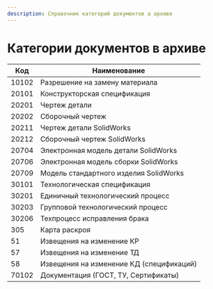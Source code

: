 ```yaml
---
description: Справочник категорий документов а архиве
---
```


# Категории документов в архиве

| Код   | Наименование                             |
| ----- | ---------------------------------------- |
| 10102 | Разрешение на замену материала           |
| 20101 | Конструкторская спецификация             |
| 20201 | Чертеж детали                            |
| 20202 | Сборочный чертеж                         |
| 20211 | Чертеж детали SolidWorks                 |
| 20212 | Сборочный чертеж SolidWorks              |
| 20704 | Электронная модель детали SolidWorks     |
| 20706 | Электронная модель сборки SolidWorks     |
| 20709 | Модель стандартного изделия SolidWorks   |
| 30101 | Технологическая спецификация             |
| 30201 | Единичный технологический процесс        |
| 30203 | Групповой технологический процесс        |
| 30206 | Техпроцесс исправления брака             |
| 305   | Карта раскроя                            |
| 51    | Извещения на изменение КР                |
| 57    | Извещения на изменение ТД                |
| 58    | Извещения на изменение КД (спецификаций) |
| 70102 | Документация (ГОСТ, ТУ, Сертификаты)     |

